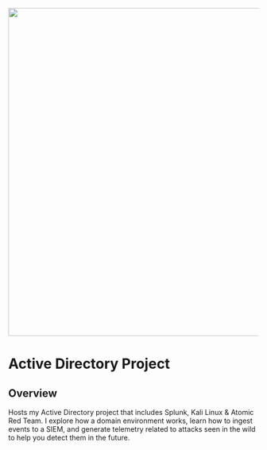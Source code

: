 <p align="center"><img src="https://i.imgur.com/hhDcJb6.png" width = 660></p>

# Active Directory Project
## Overview
Hosts my Active Directory project that includes Splunk, Kali Linux &amp; Atomic Red Team.  I explore how a domain environment works, learn how to ingest events to a SIEM, and generate telemetry related to attacks seen in the wild to help you detect them in the future.
